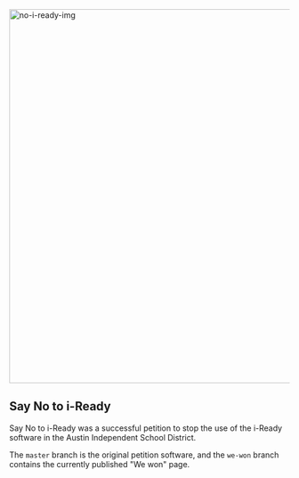 <img width="671" alt="no-i-ready-img" src="https://user-images.githubusercontent.com/19589006/119204544-4fe30380-ba5b-11eb-9474-5c5c14c75794.png">

## Say No to i-Ready

Say No to i-Ready was a successful petition to stop the use of the i-Ready software in the Austin Independent School District. 

The `master` branch is the original petition software, and the `we-won` branch contains the currently published "We won" page.
